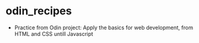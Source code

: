 # odin_recipes
- Practice from Odin project: Apply the basics for web development, from HTML and CSS untill Javascript
